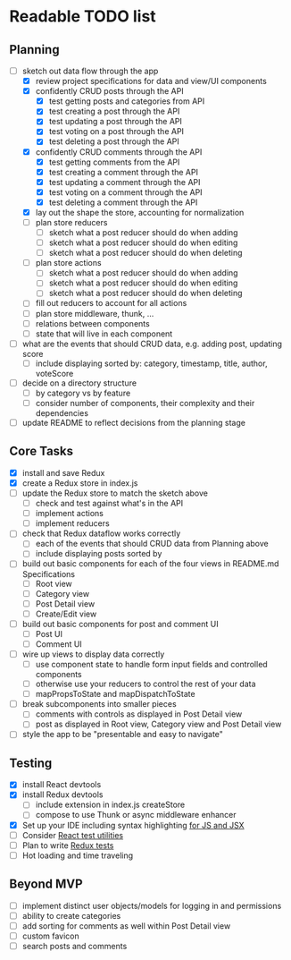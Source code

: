 # Readable TODO list

## Planning
- [ ] sketch out data flow through the app
	- [X] review project specifications for data and view/UI components
	- [X] confidently CRUD posts through the API
		- [X] test getting posts and categories from API
		- [X] test creating a post through the API
		- [X] test updating a post through the API
		- [X] test voting on a post through the API
		- [X] test deleting a post through the API 
	- [X] confidently CRUD comments through the API
		- [X] test getting comments from the API
		- [X] test creating a comment through the API
		- [X] test updating a comment through the API
		- [X] test voting on a comment through the API
		- [X] test deleting a comment through the API
	- [X] lay out the shape the store, accounting for normalization
	- [ ] plan store reducers
		- [ ] sketch what a post reducer should do when adding
		- [ ] sketch what a post reducer should do when editing
		- [ ] sketch what a post reducer should do when deleting
	- [ ] plan store actions
		- [ ] sketch what a post reducer should do when adding
		- [ ] sketch what a post reducer should do when editing
		- [ ] sketch what a post reducer should do when deleting
	- [ ] fill out reducers to account for all actions
	- [ ] plan store middleware, thunk, ...
	- [ ] relations between components
	- [ ] state that will live in each component
- [ ] what are the events that should CRUD data, e.g. adding post, updating score
	- [ ] include displaying sorted by: category, timestamp, title, author, voteScore
- [ ] decide on a directory structure
	- [ ] by category vs by feature
	- [ ] consider number of components, their complexity and their dependencies
- [ ] update README to reflect decisions from the planning stage

## Core Tasks
- [X] install and save Redux
- [X] create a Redux store in index.js
- [ ] update the Redux store to match the sketch above
	- [ ] check and test against what's in the API
	- [ ] implement actions
	- [ ] implement reducers
- [ ] check that Redux dataflow works correctly
	- [ ] each of the events that should CRUD data from Planning above
	- [ ] include displaying posts sorted by 
- [ ] build out basic components for each of the four views in README.md Specifications
	- [ ] Root view
	- [ ] Category view
	- [ ] Post Detail view
	- [ ] Create/Edit view
- [ ] build out basic components for post and comment UI
	- [ ] Post UI
	- [ ] Comment UI
- [ ] wire up views to display data correctly
	- [ ] use component state to handle form input fields and controlled components
	- [ ] otherwise use your reducers to control the rest of your data
	- [ ] mapPropsToState and mapDispatchToState
- [ ] break subcomponents into smaller pieces
	- [ ] comments with controls as displayed in Post Detail view
	- [ ] post as displayed in Root view, Category view and Post Detail view
- [ ] style the app to be "presentable and easy to navigate"

## Testing
- [X] install React devtools
- [X] install Redux devtools
	- [ ] include extension in index.js createStore
	- [ ] compose to use Thunk or async middleware enhancer
- [X] Set up your IDE including syntax highlighting [for JS and JSX](https://packagecontrol.io/packages/Babel)
- [ ] Consider [React test utilities](https://reactjs.org/docs/test-utils.html)
- [ ] Plan to write [Redux tests](http://redux.js.org/docs/recipes/WritingTests.html)
- [ ] Hot loading and time traveling

## Beyond MVP
- [ ] implement distinct user objects/models for logging in and permissions
- [ ] ability to create categories
- [ ] add sorting for comments as well within Post Detail view
- [ ] custom favicon
- [ ] search posts and comments